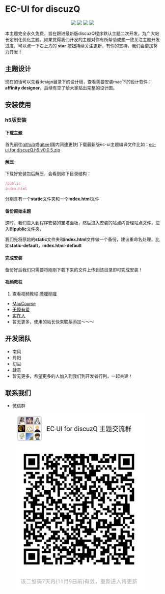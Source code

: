 # EC-UI for discuzQ

<div style="text-align: center">
  <img src="https://badgen.net/badge/EC-UI%20For%20DisuczQ/V0.0.0-alpha-20200807/blue">
  <img src="https://badgen.net/badge/DisuczQ/V1.0.200806/green">
  <img src="https://badgen.net/badge/Vuejs/V2.6.11/cyan">
  <img src="https://badgen.net/badge/uniapp/V2.0.0/yellow">
</div>

本主题完全永久免费，旨在跟进最新版discuzQ程序默认主题二次开发，为广大站长定制化优化主题。如果觉得我们开发的主题对你有所帮助或想一致关注主题开发进度，可以点一下右上方的 **star** 按钮持续关注更新，有你的支持，我们会更加努力开发！

## 主题设计

现在的话可以先看design目录下的设计稿，查看需要安装mac下的设计软件：**affinity designer**，后续有空了给大家贴出完整的设计图。

## 安装使用

### h5版安装

#### 下载主题

首先前往[github](https://github.com/SouWinds/ec-ui-discuzQ/tags)或[gitee](https://gitee.com/SouWind/ec-ui-discuzQ/releases)(国内网速更快)下载最新版ec-ui主题编译文件比如：[ec-ui.for.discuzQ.h5.v0.0.5.zip](https://github.com/SouWinds/ec-ui-discuzQ/releases/download/v0.0.5-alpha-20200727/ec-ui.for.discuzQ.h5.v0.0.5.zip)

#### 解压

下载好安装包后解压，会看到如下目录结构：

```js
/public
index.html
```

分别含有一个**static**文件夹和一个**index.html**文件

#### 备份原始主题

这时，我们进入到程序安装的宝塔面板，然后进入安装的站点内管理站点文件，进入到**public**文件夹，

我们先将原始的**static**文件夹和**index.html**文件做一个备份，建议重命名处理，比如**static-default，index.html-default**

#### 完成安装

备份好后我们只需要将刚刚下载下来的文件上传到该目录即可完成安装！

#### 视频教程

1. 查看视频教程 [哔哩哔哩](https://www.bilibili.com/video/BV1V54y1D7UV)


- [MaxCourse](https://q.e-spy.cn)
- [无障有爱](https://web.xy1189.com/)
- [实在人](https://www.10z.ren)
- 暂无更多，使用的站长快来联系添加～～～

## 开发团队
- 南风
- 丹阳
- 幻尘
- 肆意
- 暂无更多，希望更多的人加入到我们到开发者行列，一起共建！

## 联系我们

- 微信群

  ![image-20200727201820100](static/image/20201102.jpg)
